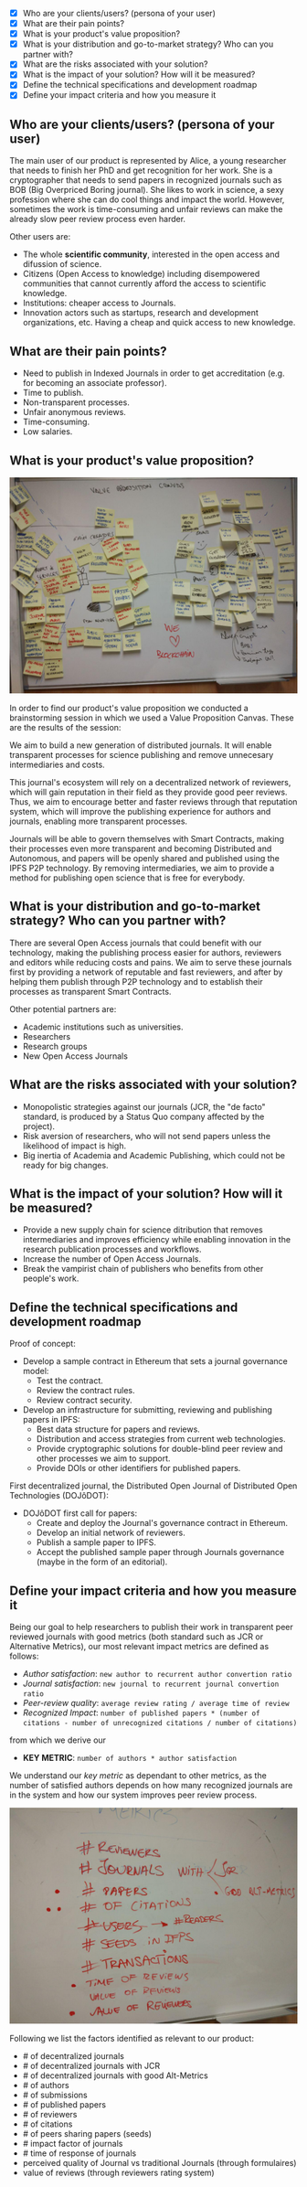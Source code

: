
- [x] Who are your clients/users? (persona of your user)
- [x] What are their pain points?
- [x] What is your product's value proposition?
- [x] What is your distribution and go-to-market strategy? Who can you partner with?
- [x] What are the risks associated with your solution?
- [x] What is the impact of your solution? How will it be measured?
- [x] Define the technical specifications and development roadmap
- [x] Define your impact criteria and how you measure it

## Who are your clients/users? (persona of your user)

The main user of our product is represented by Alice, a young researcher that needs to finish her PhD and get recognition for her work. She is a cryptographer that needs to send papers in recognized journals such as BOB (Big Overpriced Boring journal). She likes to work in science, a sexy profession where she can do cool things and impact the world. However, sometimes the work is time-consuming and unfair reviews can make the already slow peer review process even harder.

Other users are:
- The whole **scientific community**, interested in the open access and difussion of science.
- Citizens (Open Access to knowledge) including disempowered communities that cannot currently afford the access to scientific knowledge.
- Institutions: cheaper access to Journals.
- Innovation actors such as startups, research and development organizations, etc. Having a cheap and quick access to new knowledge.


## What are their pain points?
- Need to publish in Indexed Journals in order to get accreditation (e.g. for becoming an associate professor).
- Time to publish.
- Non-transparent processes.
- Unfair anonymous reviews.
- Time-consuming.
- Low salaries.

## What is your product's value proposition?

![value proposition canvas](valuePropositionCanvas.jpg)

In order to find our product's value proposition we conducted a brainstorming session in which we used a Value Proposition Canvas. These are the results of the session:

We aim to build a new generation of distributed journals. It will enable transparent processes for science publishing and remove unnecesary intermediaries and costs.

This journal's ecosystem will rely on a decentralized network of reviewers, which will gain reputation in their field as they provide good peer reviews. Thus, we aim to encourage better and faster reviews through that reputation system, which will improve the publishing experience for authors and journals, enabling more transparent processes.

Journals will be able to govern themselves with Smart Contracts, making their processes even more transparent and becoming Distributed and Autonomous, and papers will be openly shared and published using the IPFS P2P technology. By removing intermediaries, we aim to provide a method for publishing open science that is free for everybody.

## What is your distribution and go-to-market strategy? Who can you partner with?

There are several Open Access journals that could benefit with our technology, making the publishing process easier for authors, reviewers and editors while reducing costs and pains. We aim to serve these journals first by providing a network of reputable and fast reviewers, and after by helping them publish through P2P technology and to establish their processes as transparent Smart Contracts.

Other potential partners are:

- Academic institutions such as universities.
- Researchers
- Research groups
- New Open Access Journals

## What are the risks associated with your solution?
- Monopolistic strategies against our journals (JCR, the "de facto" standard, is produced by a Status Quo company affected by the project).
- Risk aversion of researchers, who will not send papers unless the likelihood of impact is high.
- Big inertia of Academia and Academic Publishing, which could not be ready for big changes.

## What is the impact of your solution? How will it be measured?
- Provide a new supply chain for science ditribution that removes intermediaries and improves efficiency while enabling innovation in the research publication processes and workflows.
- Increase the number of Open Access Journals.
- Break the vampirist chain of publishers who benefits from other people's work.

## Define the technical specifications and development roadmap
Proof of concept:
  - Develop a sample contract in Ethereum that sets a journal governance model:
    - Test the contract.
    - Review the contract rules.
    - Review contract security.
  - Develop an infrastructure for submitting, reviewing and publishing papers in IPFS:
    - Best data structure for papers and reviews.
    - Distribution and access strategies from current web technologies.
    - Provide cryptographic solutions for double-blind peer review and other processes we aim to support.
    - Provide DOIs or other identifiers for published papers.

First decentralized journal, the Distributed Open Journal of Distributed Open Technologies (DOJôDOT):
  - DOJôDOT first call for papers:
    - Create and deploy the Journal's governance contract in Ethereum.
    - Develop an initial network of reviewers.
    - Publish a sample paper to IPFS.
    - Accept the published sample paper through Journals governance (maybe in the form of an editorial).


## Define your impact criteria and how you measure it

Being our goal to help researchers to publish their work in transparent peer reviewed journals with good metrics (both standard such as JCR or Alternative Metrics), our most relevant impact metrics are defined as follows:

- *Author satisfaction*: `new author to recurrent author convertion ratio`
- *Journal satisfaction*: `new journal to recurrent journal convertion ratio`
- *Peer-review quality*: `average review rating / average time of review`
- *Recognized Impact*: `number of published papers * (number of citations - number of unrecognized citations / number of citations)`

from which we derive our 
- **KEY METRIC**: `number of authors * author satisfaction`

We understand our *key metric* as dependant to other metrics, as the number of satisfied authors depends on how many recognized journals are in the system and how our system improves peer review process.

![impact factors](ImpactFactors.jpg)

Following we list the factors identified as relevant to our product:

- \# of decentralized journals
- \# of decentralized journals with JCR
- \# of decentralized journals with good Alt-Metrics
- \# of authors
- \# of submissions
- \# of published papers
- \# of reviewers
- \# of citations
- \# of peers sharing papers (seeds)
- \# impact factor of journals
- \# time of response of journals
- perceived quality of Journal vs traditional Journals (through formulaires)
- value of reviews (through reviewers rating system)
